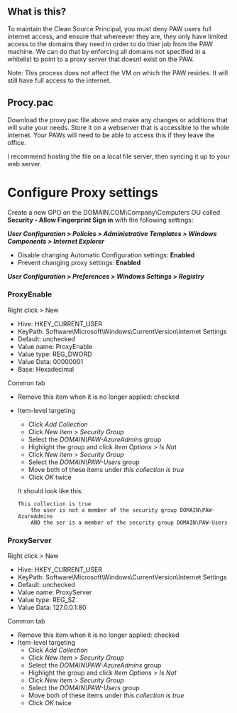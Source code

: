 ## What is this?
To maintain the Clean Source Principal, you must deny PAW users full internet access, and ensure that whereever they are, they only have limited access to the domains they need in order to do thier job from the PAW machine.  We can do that by enforcing all domains not specified in a whitelist to point to a proxy server that doesnt exist on the PAW.

Note: This process does not affect the VM on which the PAW resides.  It will still have full access to the internet.

## Procy.pac
Download the proxy.pac file above and make any changes or additions that will suite your needs.  Store it on a webserver that is accessible to the whole internet.  Your PAWs will need to be able to access this if they leave the office.

I recommend hosting the file on a local file server, then syncing it up to your web server.

# Configure Proxy settings

Create a new GPO on the DOMAIN.COM\Company\Computers OU called **Security - Allow Fingerprint Sign in** with the following settings:

***User Configuration > Policies > Administrative Templates > Windows Components > Internet Explorer***
* Disable changing Automatic Configuration settings: **Enabled**
* Prevent changing proxy settings: **Enabled**

***User Configuration > Preferences > Windows Settings > Registry***

### ProxyEnable
Right click > New
* Hive: HKEY_CURRENT_USER
* KeyPath: Software\Microsoft\Windows\CurrentVersion\Internet Settings
* Default: unchecked
* Value name: ProxyEnable
* Value type: REG_DWORD
* Value Data: 00000001
* Base: Hexadecimal

Common tab
* Remove this item when it is no longer applied: checked
* Item-level targeting
	* Click *Add Collection*
	* Click *New item > Security Group* 
	* Select the *DOMAIN\PAW-AzureAdmins* group
	* Highlight the group and click *Item Options > Is Not*
	* Click *New item > Security Group* 
	* Select the *DOMAIN\PAW-Users* group
	* Move both of these items under *this collection is true*
	* Click *OK* twice

	It should look like this:
	```
	This collection is true
		the user is not a member of the security group DOMAIN\PAW-AzureAdmins
		AND the ser is a member of the security group DOMAIN\PAW-Users
	```

### ProxyServer
Right click > New
* Hive: HKEY_CURRENT_USER
* KeyPath: Software\Microsoft\Windows\CurrentVersion\Internet Settings
* Default: unchecked
* Value name: ProxyServer
* Value type: REG_SZ
* Value Data: 127.0.0.1:80

Common tab
* Remove this item when it is no longer applied: checked
* Item-level targeting
	* Click *Add Collection*
	* Click *New item > Security Group* 
	* Select the *DOMAIN\PAW-AzureAdmins* group
	* Highlight the group and click *Item Options > Is Not*
	* Click *New item > Security Group* 
	* Select the *DOMAIN\PAW-Users* group
	* Move both of these items under *this collection is true*
	* Click *OK* twice
